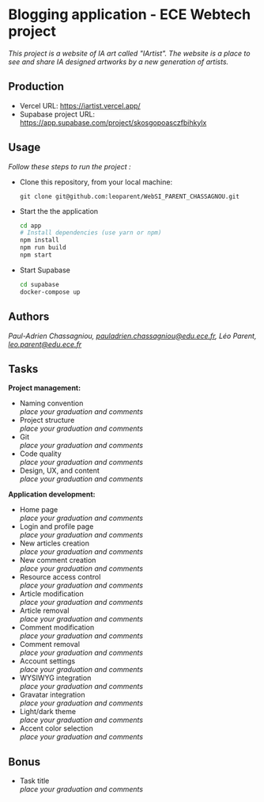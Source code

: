 
# Blogging application - ECE Webtech project

*This project is a website of IA art called "IArtist". The website is a place to see and share IA designed artworks by a new generation of artists.*

## Production 

- Vercel URL: https://iartist.vercel.app/
- Supabase project URL: https://app.supabase.com/project/skosgopoasczfbihkylx

## Usage

*Follow these steps to run the project :*

* Clone this repository, from your local machine:
  ```
  git clone git@github.com:leoparent/WebSI_PARENT_CHASSAGNOU.git
  ```
* Start the the application
  ```bash
  cd app
  # Install dependencies (use yarn or npm)
  npm install
  npm run build
  npm start
  ```
* Start Supabase
  ```bash
  cd supabase
  docker-compose up 
  ```

## Authors

*Paul-Adrien Chassagniou, pauladrien.chassagniou@edu.ece.fr, Léo Parent, leo.parent@edu.ece.fr*

## Tasks
  
**Project management:**

* Naming convention   
  *place your graduation and comments*
* Project structure   
  *place your graduation and comments*
* Git   
  *place your graduation and comments*
* Code quality   
  *place your graduation and comments*
* Design, UX, and content   
  *place your graduation and comments*

**Application development:**

* Home page   
  *place your graduation and comments*
* Login and profile page   
  *place your graduation and comments*
* New articles creation   
  *place your graduation and comments*
* New comment creation   
  *place your graduation and comments*
* Resource access control   
  *place your graduation and comments*
* Article modification   
  *place your graduation and comments*
* Article removal   
  *place your graduation and comments*
* Comment modification   
  *place your graduation and comments*
* Comment removal   
  *place your graduation and comments*
* Account settings   
  *place your graduation and comments*
* WYSIWYG integration   
  *place your graduation and comments*
* Gravatar integration   
  *place your graduation and comments*
* Light/dark theme   
  *place your graduation and comments*
* Accent color selection   
  *place your graduation and comments*

## Bonus

* Task title   
  *place your graduation and comments*



